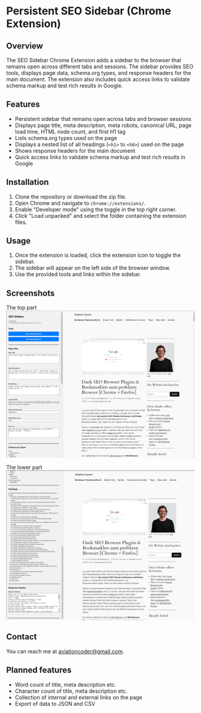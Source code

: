 # Persistent SEO Sidebar (Chrome Extension)

## Overview

The SEO Sidebar Chrome Extension adds a sidebar to the browser that remains open across different tabs and sessions. The sidebar provides SEO tools, displays page data, schema.org types, and response headers for the main document. The extension also includes quick access links to validate schema markup and test rich results in Google.

## Features

- Persistent sidebar that remains open across tabs and browser sessions
- Displays page title, meta description, meta robots, canonical URL, page load time, HTML node count, and first H1 tag
- Lists schema.org types used on the page
- Displays a nested list of all headings (`<h1>` to `<h6>`) used on the page
- Shows response headers for the main document
- Quick access links to validate schema markup and test rich results in Google

## Installation

1. Clone the repository or download the zip file.
2. Open Chrome and navigate to `chrome://extensions/`.
3. Enable "Developer mode" using the toggle in the top right corner.
4. Click "Load unpacked" and select the folder containing the extension files.

## Usage

1. Once the extension is loaded, click the extension icon to toggle the sidebar.
2. The sidebar will appear on the left side of the browser window.
3. Use the provided tools and links within the sidebar.

## Screenshots

The top part
![First view of the thing](screenshots/first_version.png)

The lower part
![First view of the thing - the lower part](screenshots/first_version_2.png)


## Contact
You can reach me at aviationcoder@gmail.com.

## Planned features
- Word count of title, meta description etc.
- Character count of title, meta description etc.
- Collection of internal and external links on the page
- Export of data to JSON and CSV
